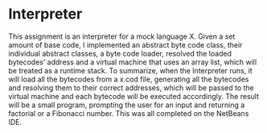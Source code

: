 # Interpreter
This assignment is an interpreter for a mock language X. Given a set amount of base code, I implemented an abstract byte code class, their individual abstract classes, a byte code loader, resolved the loaded bytecodes’ address and a virtual machine that uses an array list, which will be treated as a runtime stack. To summarize, when the Interpreter runs, it will load all the bytecodes from a x.cod file, generating all the bytecodes and resolving them to their correct addresses, which will be passed to the virtual machine and each bytecode will be executed accordingly. The result will be a small program, prompting the user for an input and returning a factorial or a Fibonacci number. This was all completed on the NetBeans IDE.
